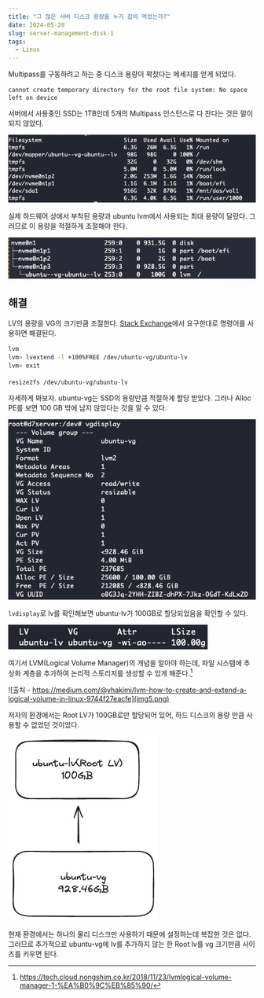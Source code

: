 ```yaml
---
title: "그 많은 서버 디스크 용량을 누가 잡아 먹었는가?"
date: 2024-05-28
slug: server-management-disk-1
tags:
  - Linux
---
```


Multipass를 구동하려고 하는 중 디스크 용량이 꽉찼다는 메세지를 얻게 되었다.

```
cannot create temporary directory for the root file system: No space left on device
```

서버에서 사용중인 SSD는 1TB인데 5개의 Multipass 인스턴스로 다 찬다는 것은 말이 되지 않았다.

![df -h 결과](img1.png)

실제 하드웨어 상에서 부착된 용량과 ubuntu lvm에서 사용되는 최대 용량이 달랐다. 그러므로 이 용량을 적절하게 조절해야 한다.

![lsblk 결과](img2.png)

## 해결

LV의 용량을 VG의 크기만큼 조절한다. [Stack Exchange](https://askubuntu.com/questions/1106795/ubuntu-server-18-04-lvm-out-of-space-with-improper-default-partitioning)에서 요구한대로 명령어를 사용하면 해결된다.

```bash
lvm
lvm> lvextend -l +100%FREE /dev/ubuntu-vg/ubuntu-lv
lvm> exit

resize2fs /dev/ubuntu-vg/ubuntu-lv
```

자세하게 봐보자. ubuntu-vg는 SSD의 용량만큼 적절하게 할당 받았다. 그러나 Alloc PE를 보면 100 GB 밖에 남지 않았다는 것을 알 수 있다.

![vgdisplay 결과](img3.png)

`lvdisplay`로 lv를 확인해보면 ubuntu-lv가 100GB로 할당되었음을 확인할 수 있다.

![lvdisplay 결과](img4.png)

여기서 LVM(Logical Volume Manager)의 개념을 알아야 하는데, 파일 시스템에 추상화 계층을 추가하여 논리적 스토리지를 생성할 수 있게 해준다.[^1]

![출처 - https://medium.com/@yhakimi/lvm-how-to-create-and-extend-a-logical-volume-in-linux-9744f27eacfe](img5.png)

저자의 환경에서는 Root LV가 100GB로만 할당되어 있어, 하드 디스크의 용량 만큼 사용할 수 없었던 것이었다.

![VG, LV 관계도](img6.png)

현재 환경에서는 하나의 물리 디스크만 사용하기 때문에 설정하는데 복잡한 것은 없다. 그러므로 추가적으로 ubuntu-vg에 lv를 추가하지 않는 한 Root lv를 vg 크기만큼 사이즈를 키우면 된다.

[^1]: https://tech.cloud.nongshim.co.kr/2018/11/23/lvmlogical-volume-manager-1-%EA%B0%9C%EB%85%90/
